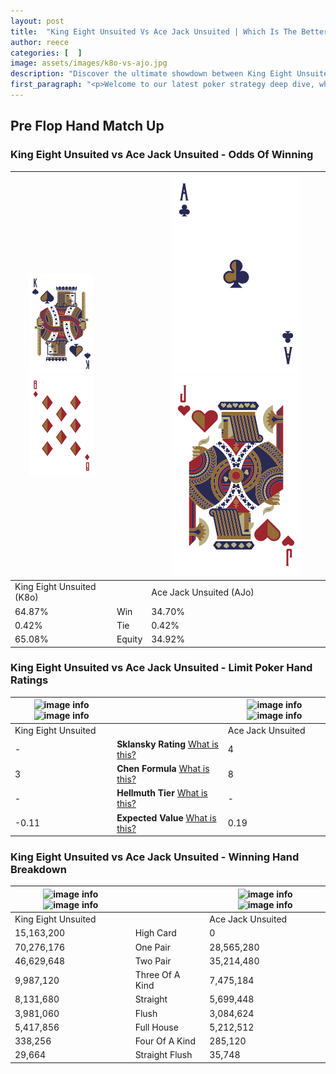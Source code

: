 ```yaml
---
layout: post
title:  "King Eight Unsuited Vs Ace Jack Unsuited | Which Is The Better Hand In Poker? A Complete Guide"
author: reece
categories: [  ]
image: assets/images/k8o-vs-ajo.jpg
description: "Discover the ultimate showdown between King Eight Unsuited and Ace Jack Unsuited in poker! Uncover the odds, strategies, and scenarios where one hand triumphs over the other. Get ready to up your poker game with this thrilling analysis."
first_paragraph: "<p>Welcome to our latest poker strategy deep dive, where we're pitting two distinct hands against each other in a high-stakes showdown: King Eight Unsuited vs Ace Jack Unsuited.</p><p>In the dynamic world of poker, every decision counts, and knowing which hand holds the upper hand is key to your success at the table.</p><p>In this article, we'll dissect these two hands, explore the scenarios where one dominates the other, and equip you with the knowledge to make strategic choices that can tip the odds in your favor.</p><p>Get ready to unravel the intriguing dynamics of these poker hands and elevate your game to new heights.</p>"
---
```




[comment]: # (sp0)

## Pre Flop Hand Match Up

<div class="table hand-ratings" markdown="1"> 



### King Eight Unsuited vs Ace Jack Unsuited - Odds Of Winning


    
| ![image info](assets/images/hand1/K.png) ![image info](assets/images/hand1/8o.png) |  | ![image info](assets/images/hand2/A.png) ![image info](assets/images/hand2/Jo.png) |
| -------- | -------- | -------- |
| King Eight Unsuited (K8o) |  | Ace Jack Unsuited (AJo) |
| 64.87% | Win | 34.70% |
| 0.42% | Tie | 0.42% |
| 65.08% | Equity | 34.92% |




[comment]: # (sp1)



### King Eight Unsuited vs Ace Jack Unsuited - Limit Poker Hand Ratings


    
| ![image info](https://www.riverpairs.com/assets/images/hand1/K.png) ![image info](https://www.riverpairs.com/assets/images/hand1/8o.png) |  | ![image info](https://www.riverpairs.com/assets/images/hand2/A.png) ![image info](https://www.riverpairs.com/assets/images/hand2/Jo.png) |
| -------- | -------- | -------- |
| King Eight Unsuited |  | Ace Jack Unsuited |
| - | **Sklansky Rating** [What is this?](/sklansky-rating-explained) | 4 |
| 3 | **Chen Formula** [What is this?](/chen-formula-explained) | 8 |
| - | **Hellmuth Tier** [What is this?](/Hellmuth-tier-explained) | - |
| -0.11 | **Expected Value** [What is this?](/expected-value-explained) | 0.19 |




[comment]: # (sp2)



### King Eight Unsuited vs Ace Jack Unsuited - Winning Hand Breakdown


    
| ![image info](https://www.riverpairs.com/assets/images/hand1/K.png) ![image info](https://www.riverpairs.com/assets/images/hand1/8o.png) |  | ![image info](https://www.riverpairs.com/assets/images/hand2/A.png) ![image info](https://www.riverpairs.com/assets/images/hand2/Jo.png) |
| -------- | -------- | -------- |
| King Eight Unsuited |  | Ace Jack Unsuited |
| 15,163,200 | High Card | 0 |
| 70,276,176 | One Pair | 28,565,280 |
| 46,629,648 | Two Pair | 35,214,480 |
| 9,987,120 | Three Of A Kind | 7,475,184 |
| 8,131,680 | Straight | 5,699,448 |
| 3,981,060 | Flush | 3,084,624 |
| 5,417,856 | Full House | 5,212,512 |
| 338,256 | Four Of A Kind | 285,120 |
| 29,664 | Straight Flush | 35,748 |




[comment]: # (sp3)



</div>

[comment]: # (sp4)



[comment]: # (sp5)

